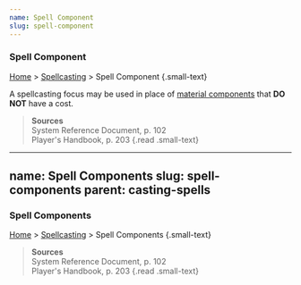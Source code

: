 ```yaml
---
name: Spell Component
slug: spell-component
---
```

### Spell Component
[Home](dm-operations-center) > [Spellcasting](spellcasting) > Spell Component {.small-text}

A spellcasting focus may be used in place of [material components](spell_components) that **DO NOT** have a cost.

> **Sources** <br/>
> System Reference Document, p. 102<br/>
> Player's Handbook, p. 203
{.read .small-text}


---
name: Spell Components
slug: spell-components
parent: casting-spells
---
### Spell Components
[Home](dm-operations-center) > [Spellcasting](spellcasting) > Spell Components {.small-text}



> **Sources** <br/>
> System Reference Document, p. 102<br/>
> Player's Handbook, p. 203
{.read .small-text}
